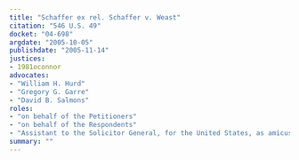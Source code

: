 ```yaml
---
title: "Schaffer ex rel. Schaffer v. Weast"
citation: "546 U.S. 49"
docket: "04-698"
argdate: "2005-10-05"
publishdate: "2005-11-14"
justices:
- 1981oconnor
advocates:
- "William H. Hurd"
- "Gregory G. Garre"
- "David B. Salmons"
roles:
- "on behalf of the Petitioners"
- "on behalf of the Respondents"
- "Assistant to the Solicitor General, for the United States, as amicus curiae, supporting the Respondents"
summary: ""
---
```


